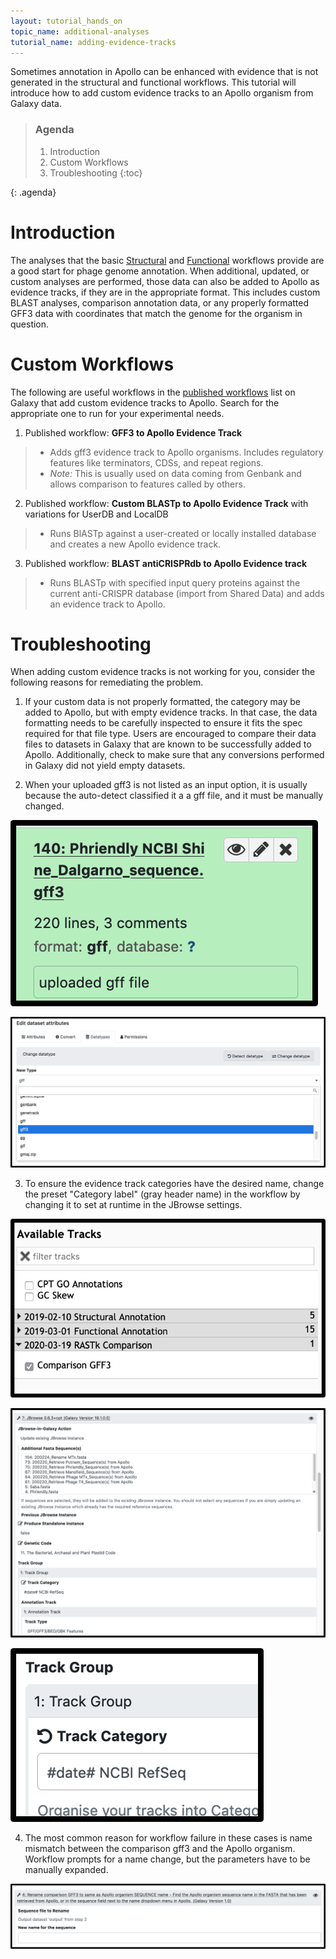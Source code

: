 ```yaml
---
layout: tutorial_hands_on
topic_name: additional-analyses
tutorial_name: adding-evidence-tracks
---
```


Sometimes annotation in Apollo can be enhanced with evidence that is not generated in the structural and functional workflows. This tutorial will introduce how to add custom evidence tracks to an Apollo organism from Galaxy data. 

> ### Agenda
>>
> 1. Introduction
> 2. Custom Workflows
> 3. Troubleshooting
> {:toc}
>
{: .agenda}

# Introduction
The analyses that the basic [Structural](https://cpt.tamu.edu/training-material/topics/phage-annotation-pipeline/tutorials/structural-annotation-workflow/tutorial.html) and [Functional](https://cpt.tamu.edu/training-material//topics/phage-annotation-pipeline/tutorials/functional-annotation-workflow/tutorial.html) workflows provide are a good start for phage genome annotation. When additional, updated, or custom analyses are performed, those data can also be added to Apollo as evidence tracks, if they are in the appropriate format. This includes custom BLAST analyses, comparison annotation data, or any properly formatted GFF3 data with coordinates that match the genome for the organism in question.

# Custom Workflows
The following are useful workflows in the [published workflows](https://cpt.tamu.edu/galaxy-pub/workflows/list_published) list on Galaxy that add custom evidence tracks to Apollo.  Search for the appropriate one to run for your experimental needs.

1. Published workflow: **GFF3 to Apollo Evidence Track**
> * Adds gff3 evidence track to Apollo organisms. Includes regulatory features like terminators, CDSs, and repeat regions.
> * _Note:_ This is usually used on data coming from Genbank and allows comparison to features called by others.
2. Published workflow: **Custom BLASTp to Apollo Evidence Track** with variations for UserDB and LocalDB
> * Runs BlASTp against a user-created or locally installed database and creates a new Apollo evidence track.
3. Published workflow: **BLAST antiCRISPRdb to Apollo Evidence track**
> * Runs BLASTp with specified input query proteins against the current anti-CRISPR database (import from Shared Data) and adds an evidence track to Apollo.

# Troubleshooting
When adding custom evidence tracks is not working for you, consider the following reasons for remediating the problem.

1. If your custom data is not properly formatted, the category may be added to Apollo, but with empty evidence tracks. In that case, the data formatting needs to be carefully inspected to ensure it fits the spec required for that file type. Users are encouraged to compare their data files to datasets in Galaxy that are known to be successfully added to Apollo. Additionally, check to make sure that any conversions performed in Galaxy did not yield empty datasets.

2. When your uploaded gff3 is not listed as an input option, it is usually because the auto-detect classified it a a gff file, and it must be manually changed.

![](../../images/adding-evidence-tracks-screenshots/1-gff-file.png)

![](../../images/adding-evidence-tracks-screenshots/2-change-datatype.png)


3. To ensure the evidence track categories have the desired name, change the preset "Category label" (gray header name) in  the workflow by changing it to set at runtime in the JBrowse settings.

![](../../images/adding-evidence-tracks-screenshots/3-available-tracks.png)

![](../../images/adding-evidence-tracks-screenshots/4-j-browse.png)

![](../../images/adding-evidence-tracks-screenshots/5-track-group.png)


4. The most common reason for workflow failure in these cases is name mismatch between the comparison gff3 and the Apollo organism. Workflow prompts for a name change, but the parameters have to be manually expanded.

![](../../images/adding-evidence-tracks-screenshots/6-rename-sequence.png)
